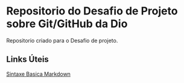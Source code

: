 # Repositorio do Desafio de Projeto sobre Git/GitHub da Dio
Repositorio criado para o Desafio de projeto.

## Links Úteis
[Sintaxe Basica Markdown](https://www.markdownguide.org/basic-syntax/)
